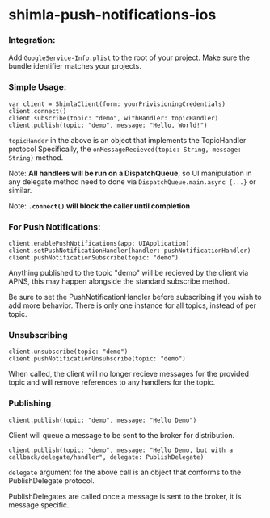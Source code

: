 # shimla-push-notifications-ios
### Integration:
Add `GoogleService-Info.plist` to the root of your project. Make sure the bundle identifier matches your projects.

### Simple Usage: 
```
var client = ShimlaClient(form: yourPrivisioningCredentials)
client.connect()
client.subscribe(topic: "demo", withHandler: topicHandler)
client.publish(topic: "demo", message: "Hello, World!")
```

`topicHander` in the above is an object that implements the TopicHandler protocol
Specifically, the `onMessageRecieved(topic: String, message: String)` method.

Note: **All handlers will be run on a DispatchQueue**, so UI manipulation in any delegate method need to done via `DispatchQueue.main.async {...}` or similar.

Note: **`.connect()` will block the caller until completion**

### For Push Notifications:

```
client.enablePushNotifications(app: UIApplication)
client.setPushNotificationHandler(handler: pushNotificationHandler)
client.pushNotificationSubscribe(topic: "demo")
```

Anything published to the topic "demo" will be recieved by the client via APNS, this may happen alongside the standard subscribe method.

Be sure to set the PushNotificationHandler before subscribing if you wish to add more behavior. There is only one instance for all topics, instead of per topic.

### Unsubscribing

```
client.unsubscribe(topic: "demo")
client.pushNotificationUnsubscribe(topic: "demo")
```

When called, the client will no longer recieve messages for the provided topic and will remove references to any handlers for the topic.

### Publishing

```
client.publish(topic: "demo", message: "Hello Demo")
```

Client will queue a message to be sent to the broker for distribution.

```
client.publish(topic: "demo", message: "Hello Demo, but with a callback/delegate/handler", delegate: PublishDelegate)
```

`delegate` argument for the above call is an object that conforms to the PublishDelegate protocol.

PublishDelegates are called once a message is sent to the broker, it is message specific.
